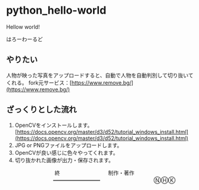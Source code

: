 # python_hello-world
Hellow world!

はろーわーるど

## やりたい
人物が映った写真をアップロードすると、自動で人物を自動判別して切り抜いてくれる。
fork元サービス：[https://www.remove.bg/](https://www.remove.bg/)

## ざっくりとした流れ
1. OpenCVをインストールします。[https://docs.opencv.org/master/d3/d52/tutorial_windows_install.html](https://docs.opencv.org/master/d3/d52/tutorial_windows_install.html)
1. JPG or PNGファイルをアップロードします。
1. OpenCVが良い感じに色々やってくれます。
1. 切り抜かれた画像が出力・保存されます。

　　　　　　　　　   終
　　　　　　　　　制作・著作
　　　　　　　　　━━━━━━━━━
　　　　　　　　　　ⓃⒽⓀ
